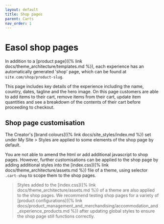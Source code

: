 ```yaml
---
layout: default
title: Shop pages
parent: Carts
nav_order: 1
---
```


# Easol shop pages
In addition to a [product page]({% link docs/theme_architecture/templates.md %}), each experience has an automatically generated 'shop' page, which can be found at `site.com/shop/product-slug`. 

This page includes key details of the experience including the name, country, dates, tagline and the hero image. On this page customers are able to add items to their cart, remove items from their cart, update item quantities and see a breakdown of the contents of their cart before proceeding to checkout.

## Shop page customisation
The Creator's [brand colours]({% link docs/site_styles/index.md %}) set under My Site > Styles are applied to some elements of the shop page by default. 

You are not able to amend the html or add additional javascript to shop pages. However, further customisations can be applied to the shop page by adding additional styles into the [index.css]({% link docs/theme_architecture/assets.md %}) file of a theme, using selector `.cart-shop` to scope them to the shop pages.

> Styles added to the [index.css]({% link docs/theme_architecture/assets.md %}) of a theme are also applied to the shop pages. We recommend testing shop pages for a variety of [product configurations]({% link docs/product_management_and_merchandising/accommodation_and_experience_products.md %}) after updating global styles to ensure the shop page still functions correctly.